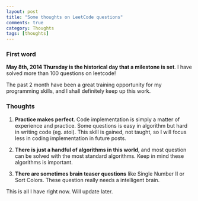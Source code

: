 ```yaml
---
layout: post
title: "Some thoughts on LeetCode questions"
comments: true
category: Thoughts
tags: [thoughts]
---
```


### First word

__May 8th, 2014 Thursday is the historical day that a milestone is set__. I have solved more than 100 questions on leetcode!

The past 2 month have been a great training opportunity for my programming skills, and I shall definitely keep up this work. 

### Thoughts 

1. __Practice makes perfect__. Code implementation is simply a matter of experience and practice. Some questions is easy in algorithm but hard in writing code (eg. atoi). This skill is gained, not taught, so I will focus less in coding implementation in future posts. 

2. __There is just a handful of algorithms in this world__, and most question can be solved with the most standard algorithms. Keep in mind these algorithms is important. 

3. __There are sometimes brain teaser questions__ like Single Number II or Sort Colors. These question really needs a intelligent brain. 


This is all I have right now. Will update later. 
